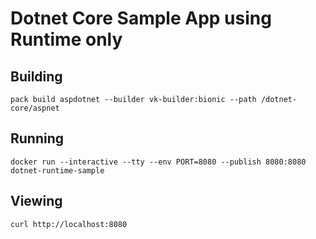 # Dotnet Core Sample App using Runtime only

## Building

`pack build aspdotnet --builder vk-builder:bionic --path /dotnet-core/aspnet`

## Running

`docker run --interactive --tty --env PORT=8080 --publish 8080:8080 dotnet-runtime-sample`

## Viewing

`curl http://localhost:8080`
